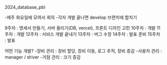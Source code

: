 2024_database_pbl

-매주 화요일에 모여서 회의
-각자 개발 끝나면 develop 브랜치에 합치기

9주차 : 명세서 만들기, 서버 올리기(DB, vercel), 프론트 디자인 고민
10주차 : 개발
11주차 : 개발
12주차 : 서비스 개발 끝내기
13주차 : 버그 수정
14주차 : 발표 준비
15주차 : 발표

어떤 기능 개발?
-장비 관리  : 장비 할당, 장비 이동, 로그 추적, 장비 증감
-사용자 관리 : manager / driver
-거점 관리 : 크기 증감
